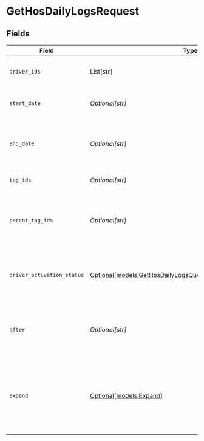 # GetHosDailyLogsRequest


## Fields

| Field                                                                                                                                                                                                                                                              | Type                                                                                                                                                                                                                                                               | Required                                                                                                                                                                                                                                                           | Description                                                                                                                                                                                                                                                        |
| ------------------------------------------------------------------------------------------------------------------------------------------------------------------------------------------------------------------------------------------------------------------ | ------------------------------------------------------------------------------------------------------------------------------------------------------------------------------------------------------------------------------------------------------------------ | ------------------------------------------------------------------------------------------------------------------------------------------------------------------------------------------------------------------------------------------------------------------ | ------------------------------------------------------------------------------------------------------------------------------------------------------------------------------------------------------------------------------------------------------------------ |
| `driver_ids`                                                                                                                                                                                                                                                       | List[*str*]                                                                                                                                                                                                                                                        | :heavy_minus_sign:                                                                                                                                                                                                                                                 |  A filter on the data based on this comma-separated list of driver IDs and externalIds. Example: `driverIds=1234,5678,payroll:4841`                                                                                                                                |
| `start_date`                                                                                                                                                                                                                                                       | *Optional[str]*                                                                                                                                                                                                                                                    | :heavy_minus_sign:                                                                                                                                                                                                                                                 |  A start date in YYYY-MM-DD. This is a date only without an associated time. Example: `2019-06-13`. This is a required field                                                                                                                                       |
| `end_date`                                                                                                                                                                                                                                                         | *Optional[str]*                                                                                                                                                                                                                                                    | :heavy_minus_sign:                                                                                                                                                                                                                                                 |  An end date in YYYY-MM-DD. This is a date only without an associated time. Must be greater than or equal to the start date. Example: `2019-07-21`. This is a required field                                                                                       |
| `tag_ids`                                                                                                                                                                                                                                                          | *Optional[str]*                                                                                                                                                                                                                                                    | :heavy_minus_sign:                                                                                                                                                                                                                                                 |  A filter on the data based on this comma-separated list of tag IDs. Example: `tagIds=1234,5678`                                                                                                                                                                   |
| `parent_tag_ids`                                                                                                                                                                                                                                                   | *Optional[str]*                                                                                                                                                                                                                                                    | :heavy_minus_sign:                                                                                                                                                                                                                                                 |  A filter on the data based on this comma-separated list of parent tag IDs, for use by orgs with tag hierarchies. Specifying a parent tag will implicitly include all descendent tags of the parent tag. Example: `parentTagIds=345,678`                           |
| `driver_activation_status`                                                                                                                                                                                                                                         | [Optional[models.GetHosDailyLogsQueryParamDriverActivationStatus]](../models/gethosdailylogsqueryparamdriveractivationstatus.md)                                                                                                                                   | :heavy_minus_sign:                                                                                                                                                                                                                                                 | If value is `deactivated`, only drivers that are deactivated will appear in the response. This parameter will default to `active` if not provided (fetching only active drivers).  Valid values: `active`, `deactivated`                                           |
| `after`                                                                                                                                                                                                                                                            | *Optional[str]*                                                                                                                                                                                                                                                    | :heavy_minus_sign:                                                                                                                                                                                                                                                 |  If specified, this should be the endCursor value from the previous page of results. When present, this request will return the next page of results that occur immediately after the previous page of results.                                                    |
| `expand`                                                                                                                                                                                                                                                           | [Optional[models.Expand]](../models/expand.md)                                                                                                                                                                                                                     | :heavy_minus_sign:                                                                                                                                                                                                                                                 | Expands the specified value(s) in the response object. Expansion populates additional fields in an object, if supported. Unsupported fields are ignored. To expand multiple fields, input a comma-separated list.<br/><br/>Valid value: `vehicle`  Valid values: `vehicle` |